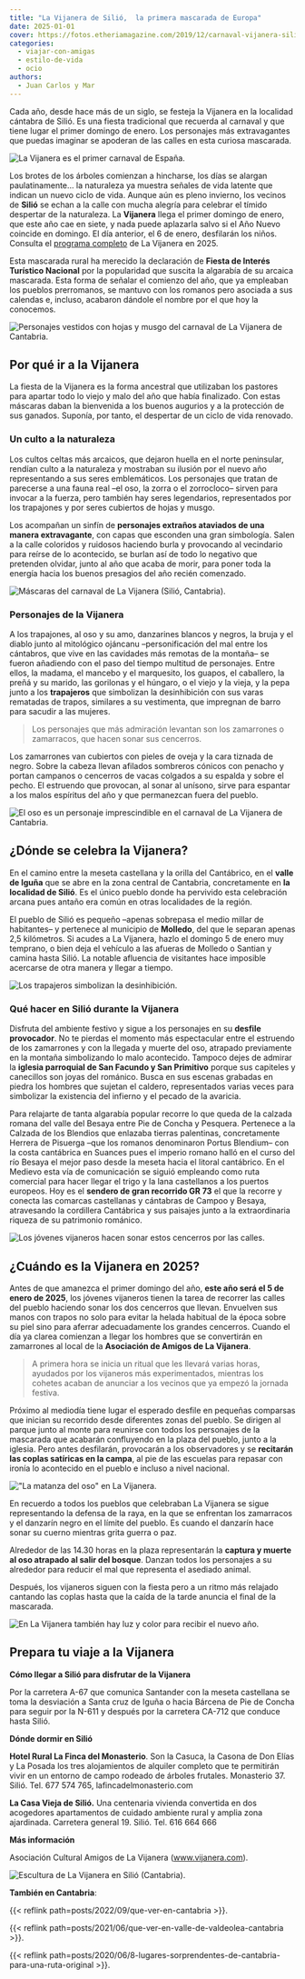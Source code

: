 ```yaml
---
title: "La Vijanera de Silió,  la primera mascarada de Europa"
date: 2025-01-01
cover: https://fotos.etheriamagazine.com/2019/12/carnaval-vijanera-silio-cantabria-2.jpg
categories: 
  - viajar-con-amigas
  - estilo-de-vida
  - ocio
authors: 
  - Juan Carlos y Mar
---
```


Cada año, desde hace más de un siglo, se festeja la Vijanera en la localidad cántabra de 
Silió. Es una fiesta tradicional que recuerda al carnaval y que tiene lugar el primer 
domingo de enero. Los personajes más extravagantes que puedas imaginar se apoderan de 
las calles en esta curiosa mascarada. 

![La Vijanera es el primer carnaval de España.](https://fotos.etheriamagazine.com/2019/12/carnaval-vijanera-silio-cantabria-2.jpg "La Vijanera es el primer carnaval de España.")

Los brotes de los árboles comienzan a hincharse, los días se alargan paulatinamente… la 
naturaleza ya muestra señales de vida latente que indican un nuevo ciclo de vida. Aunque 
aún es pleno invierno, los vecinos de **Silió** se echan a la calle con mucha alegría 
para celebrar el tímido despertar de la naturaleza. La **Vijanera** llega el primer 
domingo de enero, que este año cae en siete, y nada puede aplazarla salvo si el Año 
Nuevo coincide en domingo. El día anterior, el 6 de enero, desfilarán los niños. 
Consulta el [programa completo](https://www.vijanera.com/2024/informacion-util-2025/) de 
La Vijanera en 2025. 

Esta mascarada rural ha merecido la declaración de **Fiesta de Interés Turístico 
Nacional** por la popularidad que suscita la algarabía de su arcaica mascarada. Esta 
forma de señalar el comienzo del año, que ya empleaban los pueblos prerromanos, se 
mantuvo con los romanos pero asociada a sus calendas e, incluso, acabaron dándole el 
nombre por el que hoy la conocemos. 

![Personajes vestidos con hojas y musgo del carnaval de La Vijanera de Cantabria.](https://fotos.etheriamagazine.com/2019/12/carnaval-vijanera-silio-cantabria.jpg "Personajes vestidos con hojas y musgo del carnaval de La Vijanera de Cantabria.")

## Por qué ir a la Vijanera

La fiesta de la Vijanera es la forma ancestral que utilizaban los pastores para apartar 
todo lo viejo y malo del año que había finalizado. Con estas máscaras daban la 
bienvenida a los buenos augurios y a la protección de sus ganados. Suponía, por tanto, 
el despertar de un ciclo de vida renovado. 

### Un culto a la naturaleza

Los cultos celtas más arcaicos, que dejaron huella en el norte peninsular, rendían culto 
a la naturaleza y mostraban su ilusión por el nuevo año representando a sus seres 
emblemáticos. Los personajes que tratan de parecerse a una fauna real –el oso, la zorra 
o el zorrocloco– sirven para invocar a la fuerza, pero también hay seres legendarios, 
representados por los trapajones y por seres cubiertos de hojas y musgo. 

Los acompañan un sinfín de **personajes extraños ataviados de una manera extravagante**, 
con capas que esconden una gran simbología. Salen a la calle coloridos y ruidosos 
haciendo burla y provocando al vecindario para reírse de lo acontecido, se burlan así de 
todo lo negativo que pretenden olvidar, junto al año que acaba de morir, para poner toda 
la energía hacia los buenos presagios del año recién comenzado. 

![Máscaras del carnaval de La Vijanera (Silió, Cantabria).](https://fotos.etheriamagazine.com/2019/12/carnava-vijanera-cantabria.jpg "Máscaras del carnaval de La Vijanera (Silió, Cantabria).")

### Personajes de la Vijanera

A los trapajones, al oso y su amo, danzarines blancos y negros, la bruja y el diablo 
junto al mitológico ojáncanu –personificación del mal entre los cántabros, que vive en 
las cavidades más remotas de la montaña– se fueron añadiendo con el paso del tiempo 
multitud de personajes. Entre ellos, la madama, el mancebo y el marquesito, los guapos, 
el caballero, la preñá y su marido, las gorilonas y el húngaro, o el viejo y la vieja, y 
la pepa junto a los **trapajeros** que simbolizan la desinhibición con sus varas 
rematadas de trapos, similares a su vestimenta, que impregnan de barro para sacudir a 
las mujeres. 

> Los personajes que más admiración levantan son los zamarrones o zamarracos, que hacen 
> sonar sus cencerros. 

Los zamarrones van cubiertos con pieles de oveja y la cara tiznada de negro. Sobre la 
cabeza llevan afilados sombreros cónicos con penacho y portan campanos o cencerros de 
vacas colgados a su espalda y sobre el pecho. El estruendo que provocan, al sonar al 
unísono, sirve para espantar a los malos espíritus del año y que permanezcan fuera del 
pueblo. 

![El oso es un personaje imprescindible en el carnaval de La Vijanera de Cantabria.](https://fotos.etheriamagazine.com/2019/12/carnaval-vijanera-silio-cantabria-4.jpg "El oso es un personaje imprescindible en el carnaval de La Vijanera de Cantabria.")

## ¿Dónde se celebra la Vijanera?

En el camino entre la meseta castellana y la orilla del Cantábrico, en el **valle de 
Iguña** que se abre en la zona central de Cantabria, concretamente en **la localidad de 
Silió**. Es el único pueblo donde ha pervivido esta celebración arcana pues antaño era 
común en otras localidades de la región. 

El pueblo de Silió es pequeño –apenas sobrepasa el medio millar de habitantes– y 
pertenece al municipio de **Molledo**, del que le separan apenas 2,5 kilómetros. Si 
acudes a La Vijanera, hazlo el domingo 5 de enero muy temprano, o bien deja el vehículo 
a las afueras de Molledo o Santian y camina hasta Silió. La notable afluencia de 
visitantes hace imposible acercarse de otra manera y llegar a tiempo. 

![Los trapajeros simbolizan la desinhibición.](https://fotos.etheriamagazine.com/2019/12/carnaval-vijanera-silio-cantabria-6.jpg "Los trapajeros simbolizan la desinhibición.")

### Qué hacer en Silió durante la Vijanera

Disfruta del ambiente festivo y sigue a los personajes en su **desfile provocador**. No 
te pierdas el momento más espectacular entre el estruendo de los zamarrones y con la 
llegada y muerte del oso, atrapado previamente en la montaña simbolizando lo malo 
acontecido. Tampoco dejes de admirar la **iglesia parroquial de San Facundo y San 
Primitivo** porque sus capiteles y canecillos son joyas del románico. Busca en sus 
escenas grabadas en piedra los hombres que sujetan el caldero, representados varias 
veces para simbolizar la existencia del infierno y el pecado de la avaricia. 

Para relajarte de tanta algarabía popular recorre lo que queda de la calzada romana del 
valle del Besaya entre Pie de Concha y Pesquera. Pertenece a la Calzada de los Blendios 
que enlazaba tierras palentinas, concretamente Herrera de Pisuerga –que los romanos 
denominaron Portus Blendium– con la costa cantábrica en Suances pues el imperio romano 
halló en el curso del río Besaya el mejor paso desde la meseta hacia el litoral 
cantábrico. En el Medievo esta vía de comunicación se siguió empleando como ruta 
comercial para hacer llegar el trigo y la lana castellanos a los puertos europeos. Hoy 
es el **sendero de gran recorrido GR 73** el que la recorre y conecta las comarcas 
castellanas y cántabras de Campoo y Besaya, atravesando la cordillera Cantábrica y sus 
paisajes junto a la extraordinaria riqueza de su patrimonio románico. 

![Los jóvenes vijaneros hacen sonar estos cencerros por las calles.](https://fotos.etheriamagazine.com/2019/12/carnaval-primero-espana-vijanera.jpg "Los jóvenes vijaneros hacen sonar estos cencerros por las calles.")

## ¿Cuándo es la Vijanera en 2025?

Antes de que amanezca el primer domingo del año, **este año será el 5 de enero de 
2025**, los jóvenes vijaneros tienen la tarea de recorrer las calles del pueblo haciendo 
sonar los dos cencerros que llevan. Envuelven sus manos con trapos no solo para evitar 
la helada habitual de la época sobre su piel sino para aferrar adecuadamente los grandes 
cencerros. Cuando el día ya clarea comienzan a llegar los hombres que se convertirán en 
zamarrones al local de la **Asociación de Amigos de La Vijanera**. 

> A primera hora se inicia un ritual que les llevará varias horas, ayudados por los 
> vijaneros más experimentados, mientras los cohetes acaban de anunciar a los vecinos que 
> ya empezó la jornada festiva. 

Próximo al mediodía tiene lugar el esperado desfile en pequeñas comparsas que inician su 
recorrido desde diferentes zonas del pueblo. Se dirigen al parque junto al monte para 
reunirse con todos los personajes de la mascarada que acabarán confluyendo en la plaza 
del pueblo, junto a la iglesia. Pero antes desfilarán, provocarán a los observadores y 
se **recitarán las coplas satíricas en la campa**, al pie de las escuelas para repasar 
con ironía lo acontecido en el pueblo e incluso a nivel nacional. 

!["La matanza del oso" en La Vijanera.](https://fotos.etheriamagazine.com/2019/12/carnaval-vijanera-cantabria.jpg '"La matanza del oso" en La Vijanera.')

En recuerdo a todos los pueblos que celebraban La Vijanera se sigue representando la 
defensa de la raya, en la que se enfrentan los zamarracos y el danzarín negro en el 
límite del pueblo. Es cuando el danzarín hace sonar su cuerno mientras grita guerra o 
paz. 

Alrededor de las 14.30 horas en la plaza representarán la **captura y muerte al oso 
atrapado al salir del bosque**. Danzan todos los personajes a su alrededor para reducir 
el mal que representa el asediado animal. 

Después, los vijaneros siguen con la fiesta pero a un ritmo más relajado cantando las 
coplas hasta que la caída de la tarde anuncia el final de la mascarada. 

![En La Vijanera también hay luz y color para recibir el nuevo año.](https://fotos.etheriamagazine.com/2019/12/carnaval-original-cantabria.jpg "En La Vijanera también hay luz y color para recibir el nuevo año.")

## Prepara tu viaje a la Vijanera

**Cómo llegar a Silió para disfrutar de la Vijanera** 

Por la carretera A-67 que comunica Santander con la meseta castellana se toma la 
desviación a Santa cruz de Iguña o hacia Bárcena de Pie de Concha para seguir por la 
N-611 y después por la carretera CA-712 que conduce hasta Silió. 

**Dónde dormir en Silió** 

**Hotel Rural La Finca del Monasterio**. Son la Casuca, la Casona de Don Elías y La 
Posada los tres alojamientos de alquiler completo que te permitirán vivir en un entorno 
de campo rodeado de árboles frutales. Monasterio 37. Silió. Tel. 677 574 765, 
lafincadelmonasterio.com 

**La Casa Vieja de Silió.** Una centenaria vivienda convertida en dos acogedores 
apartamentos de cuidado ambiente rural y amplia zona ajardinada. Carretera general 19. 
Silió. Tel. 616 664 666 

**Más información** 

Asociación Cultural Amigos de La Vijanera (www.vijanera.com). 

![Escultura de La Vijanera en Silió (Cantabria).](https://fotos.etheriamagazine.com/2019/12/carnaval-vijanera-silio-cantabria-3.jpg "Escultura de La Vijanera en Silió (Cantabria).")

**También en Cantabria**: 

{{< reflink path=posts/2022/09/que-ver-en-cantabria >}}. 

{{< reflink path=posts/2021/06/que-ver-en-valle-de-valdeolea-cantabria >}}. 

{{< reflink 
path=posts/2020/06/8-lugares-sorprendentes-de-cantabria-para-una-ruta-original >}}.
